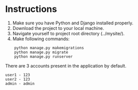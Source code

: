 # Instructions
1. Make sure you have Python and Django installed properly.
2. Download the project to your local machine.
3. Navigate yourself to project root directory (../mysite/).
4. Make following commands:
```
    python manage.py makemigrations
    python manage.py migrate
    python manage.py runserver
```

There are 3 accounts present in the application by default.
```
user1 - 123
user2 - 123
admin - admin
```



